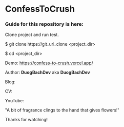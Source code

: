 ﻿# ConfessToCrush
 
### Guide for this repository is here:

Clone project and run test.

$ git clone https://git_url_clone <project_dir>

$ cd <project_dir> 

Demo: https://confess-to-crush.vercel.app/

Author: **DuogBachDev** aka **DuogBachDev**

Blog: 

CV: 

YouTube: 

"A bit of fragrance clings to the hand that gives flowers!"

Thanks for watching!
